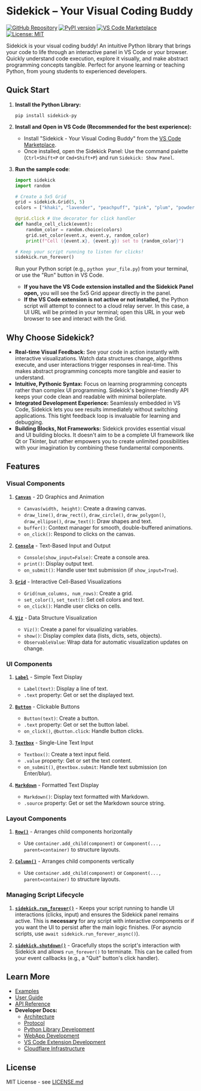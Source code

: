 # Sidekick – Your Visual Coding Buddy

[![GitHub Repository](https://img.shields.io/badge/GitHub-Repository-blue.svg)](https://github.com/zhouer/Sidekick)
[![PyPI version](https://badge.fury.io/py/sidekick-py.svg)](https://badge.fury.io/py/sidekick-py)
[![VS Code Marketplace](https://img.shields.io/visual-studio-marketplace/v/sidekick-coding.sidekick-coding?label=VS%20Code%20Marketplace)](https://marketplace.visualstudio.com/items?itemName=sidekick-coding.sidekick-coding)
[![License: MIT](https://img.shields.io/badge/License-MIT-yellow.svg)](https://opensource.org/licenses/MIT)

Sidekick is your visual coding buddy! An intuitive Python library that brings your code to life through an interactive panel in VS Code or your browser.
Quickly understand code execution, explore it visually, and make abstract programming concepts tangible.
Perfect for anyone learning or teaching Python, from young students to experienced developers.

## Quick Start

1.  **Install the Python Library:**

    ```shell
    pip install sidekick-py
    ```

2.  **Install and Open in VS Code (Recommended for the best experience):**

    *   Install "Sidekick - Your Visual Coding Buddy" from the [VS Code Marketplace](https://marketplace.visualstudio.com/items?itemName=sidekick-coding.sidekick-coding).
    *   Once installed, open the Sidekick Panel: Use the command palette (`Ctrl+Shift+P` or `Cmd+Shift+P`) and run `Sidekick: Show Panel`.

3. **Run the sample code**:

    ```python
    import sidekick
    import random

    # Create a 5x5 Grid
    grid = sidekick.Grid(5, 5)
    colors = ["khaki", "lavender", "peachpuff", "pink", "plum", "powderblue"]
    
    @grid.click # Use decorator for click handler
    def handle_cell_click(event):
        random_color = random.choice(colors)
        grid.set_color(event.x, event.y, random_color)
        print(f"Cell ({event.x}, {event.y}) set to {random_color}")

    # Keep your script running to listen for clicks!
    sidekick.run_forever()
    ```

    Run your Python script (e.g., `python your_file.py`) from your terminal, or use the "Run" button in VS Code.
  
    *   **If you have the VS Code extension installed and the Sidekick Panel open,** you will see the 5x5 Grid appear directly in the panel.
    *   **If the VS Code extension is not active or not installed,** the Python script will attempt to connect to a cloud relay server. In this case, a UI URL will be printed in your terminal; open this URL in your web browser to see and interact with the Grid.

## Why Choose Sidekick?

*   **Real-time Visual Feedback:** See your code in action instantly with interactive visualizations. Watch data structures change, algorithms execute, and user interactions trigger responses in real-time. This makes abstract programming concepts more tangible and easier to understand.
*   **Intuitive, Pythonic Syntax:** Focus on learning programming concepts rather than complex UI programming. Sidekick's beginner-friendly API keeps your code clean and readable with minimal boilerplate.
*   **Integrated Development Experience:** Seamlessly embedded in VS Code, Sidekick lets you see results immediately without switching applications. This tight feedback loop is invaluable for learning and debugging.
*   **Building Blocks, Not Frameworks:** Sidekick provides essential visual and UI building blocks. It doesn't aim to be a complete UI framework like Qt or Tkinter, but rather empowers you to create unlimited possibilities with your imagination by combining these fundamental components.

## Features

### Visual Components

1.  **[`Canvas`](https://sidekick-py.readthedocs.io/en/latest/sidekick.html#module-sidekick.canvas)** - 2D Graphics and Animation
    *   `Canvas(width, height)`: Create a drawing canvas.
    *   `draw_line()`, `draw_rect()`, `draw_circle()`, `draw_polygon()`, `draw_ellipse()`, `draw_text()`: Draw shapes and text.
    *   `buffer()`: Context manager for smooth, double-buffered animations.
    *   `on_click()`: Respond to clicks on the canvas.

2.  **[`Console`](https://sidekick-py.readthedocs.io/en/latest/sidekick.html#module-sidekick.console)** - Text-Based Input and Output
    *   `Console(show_input=False)`: Create a console area.
    *   `print()`: Display output text.
    *   `on_submit()`: Handle user text submission (if `show_input=True`).

3.  **[`Grid`](https://sidekick-py.readthedocs.io/en/latest/sidekick.html#module-sidekick.grid)** - Interactive Cell-Based Visualizations
    *   `Grid(num_columns, num_rows)`: Create a grid.
    *   `set_color()`, `set_text()`: Set cell colors and text.
    *   `on_click()`: Handle user clicks on cells.

4.  **[`Viz`](https://sidekick-py.readthedocs.io/en/latest/sidekick.html#module-sidekick.viz)** - Data Structure Visualization
    *   `Viz()`: Create a panel for visualizing variables.
    *   `show()`: Display complex data (lists, dicts, sets, objects).
    *   `ObservableValue`: Wrap data for automatic visualization updates on change.

### UI Components

1.  **[`Label`](https://sidekick-py.readthedocs.io/en/latest/sidekick.html#module-sidekick.label)** - Simple Text Display
    *   `Label(text)`: Display a line of text.
    *   `.text` property: Get or set the displayed text.

2.  **[`Button`](https://sidekick-py.readthedocs.io/en/latest/sidekick.html#module-sidekick.button)** - Clickable Buttons
    *   `Button(text)`: Create a button.
    *   `.text` property: Get or set the button label.
    *   `on_click()`, `@button.click`: Handle button clicks.

3.  **[`Textbox`](https://sidekick-py.readthedocs.io/en/latest/sidekick.html#module-sidekick.textbox)** - Single-Line Text Input
    *   `Textbox()`: Create a text input field.
    *   `.value` property: Get or set the text content.
    *   `on_submit()`, `@textbox.submit`: Handle text submission (on Enter/blur).

4.  **[`Markdown`](https://sidekick-py.readthedocs.io/en/latest/sidekick.html#module-sidekick.markdown)** - Formatted Text Display
    *   `Markdown()`: Display text formatted with Markdown.
    *   `.source` property: Get or set the Markdown source string.

### Layout Components

1.  **[`Row()`](https://sidekick-py.readthedocs.io/en/latest/sidekick.html#module-sidekick.row)** - Arranges child components horizontally
    *   Use `container.add_child(component)` or `Component(..., parent=container)` to structure layouts.

2.  **[`Column()`](https://sidekick-py.readthedocs.io/en/latest/sidekick.html#module-sidekick.column)** - Arranges child components vertically
    *   Use `container.add_child(component)` or `Component(..., parent=container)` to structure layouts.

### Managing Script Lifecycle

1.  **[`sidekick.run_forever()`](https://sidekick-py.readthedocs.io/en/latest/sidekick.html#sidekick.run_forever)** - Keeps your script running to handle UI interactions (clicks, input) and ensures the Sidekick panel remains active. This is **necessary** for any script with interactive components or if you want the UI to persist after the main logic finishes. (For asyncio scripts, use `await sidekick.run_forever_async()`).

2.  **[`sidekick.shutdown()`](https://sidekick-py.readthedocs.io/en/latest/sidekick.html#sidekick.shutdown)** - Gracefully stops the script's interaction with Sidekick and allows `run_forever()` to terminate. This can be called from your event callbacks (e.g., a "Quit" button's click handler).

## Learn More

*   [Examples](https://github.com/zhouer/Sidekick/tree/main/examples/)
*   [User Guide](https://github.com/zhouer/Sidekick/blob/main/docs/user-guide.md)
*   [API Reference](https://sidekick-py.readthedocs.io/)
*   **Developer Docs:**
    *   [Architecture](https://github.com/zhouer/Sidekick/blob/main/docs/architecture.md)
    *   [Protocol](https://github.com/zhouer/Sidekick/blob/main/docs/protocol.md)
    *   [Python Library Development](https://github.com/zhouer/Sidekick/blob/main/docs/python-development.md)
    *   [WebApp Development](https://github.com/zhouer/Sidekick/blob/main/docs/webapp-development.md)
    *   [VS Code Extension Development](https://github.com/zhouer/Sidekick/blob/main/docs/extension-development.md)
    *   [Cloudflare Infrastructure](https://github.com/zhouer/Sidekick/blob/main/docs/cloudflare-development.md)

## License

MIT License - see [LICENSE.md](https://github.com/zhouer/Sidekick/blob/main/LICENSE.md)